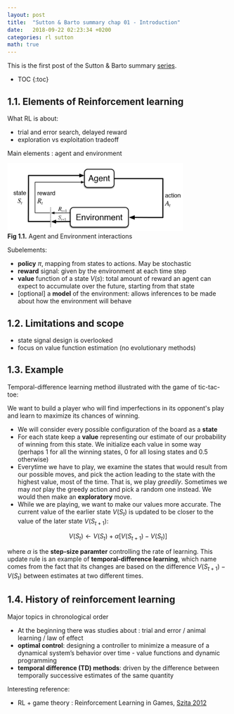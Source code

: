 ```yaml
---
layout: post
title:  "Sutton & Barto summary chap 01 - Introduction"
date:   2018-09-22 02:23:34 +0200
categories: rl sutton
math: true
---
```


This is the first post of the Sutton & Barto summary [series][ref-series].

* TOC
{:toc}

## 1.1. Elements of Reinforcement learning

What RL is about:
- trial and error search, delayed reward
- exploration vs exploitation tradeoff

Main elements : agent and environment

<div class="img-block" style="width: 400px;">
    <img src="/imgs/sutton/rl_basics.png"/>
    <span><strong>Fig 1.1.</strong> Agent and Environment interactions</span>
</div>

Subelements:
- __policy__ $\pi$, mapping from states to actions. May be stochastic
- __reward__ signal: given by the environment at each time step
- __value__ function of a state $V(s)$: total amount of reward an agent can expect to accumulate over the future, starting from that state
- [optional] a __model__ of the environment: allows inferences to be made about how the environment will behave

## 1.2. Limitations and scope

- state signal design is overlooked
- focus on value function estimation (no evolutionary methods)

## 1.3. Example

Temporal-difference learning method illustrated with the game of tic-tac-toe:

We want to build a player who will find imperfections in its opponent's play and learn to maximize its chances of winning.

- We will consider every possible configuration of the board as a __state__
- For each state keep a __value__ representing our estimate of our probability of winning from this state. We initialize each value in some way (perhaps 1 for all the winning states, 0 for all losing states and 0.5 otherwise)
- Everytime we have to play, we examine the states that would result from our possible moves, and pick the action leading to the state with the highest value, most of the time. That is, we play _greedily_. Sometimes we may _not_ play the greedy action and pick a random one instead. We would then make an __exploratory__ move.
- While we are playing, we want to make our values more accurate. The current value of the earlier state $V(S_t)$ is updated to be closer to the value of the later state $V(S_{t+1})$:

$$V(S_t) \gets V(S_t) + \alpha [ V(S_{t+1}) - V(S_t) ]$$

where $\alpha$ is the __step-size paramter__ controlling the rate of learning. This update rule is an example of __temporal-difference learning__, which name comes from the fact that its changes are based on the difference $V(S_{t+1}) - V(S_t)$ between estimates at two different times.

## 1.4. History of reinforcement learning

Major topics in chronological order

- At the beginning there was studies about : trial and error / animal learning / law of effect
- __optimal control__: designing a controller to minimize a measure of a dynamical system’s behavior over time - value functions and dynamic programming
- __temporal difference (TD) methods__: driven by the difference between temporally successive estimates of the same quantity

Interesting reference:
- RL + game theory : Reinforcement Learning in Games, [Szita 2012](https://link.springer.com/chapter/10.1007/978-3-642-27645-3_17)


[ref-series]: /blog/2018/09/22/sutton-index
